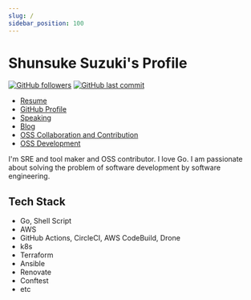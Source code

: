 ```yaml
---
slug: /
sidebar_position: 100
---
```


# Shunsuke Suzuki's Profile

[![GitHub followers](https://img.shields.io/github/followers/suzuki-shunsuke.svg?style=social&label=Follow&maxAge=2592000)](https://github.com/suzuki-shunsuke?tab=followers) [![GitHub last commit](https://img.shields.io/github/last-commit/suzuki-shunsuke/profile.svg)](https://github.com/suzuki-shunsuke/profile)

* [Resume](https://github.com/suzuki-shunsuke/resume)
* [GitHub Profile](https://github.com/suzuki-shunsuke)
* [Speaking](speaking)
* [Blog](blog)
* [OSS Collaboration and Contribution](oss-contribution)
* [OSS Development](oss-development)

I'm SRE and tool maker and OSS contributor. I love Go.
I am passionate about solving the problem of software development by software engineering.

## Tech Stack

* Go, Shell Script
* AWS
* GitHub Actions, CircleCI, AWS CodeBuild, Drone
* k8s
* Terraform
* Ansible
* Renovate
* Conftest
* etc
